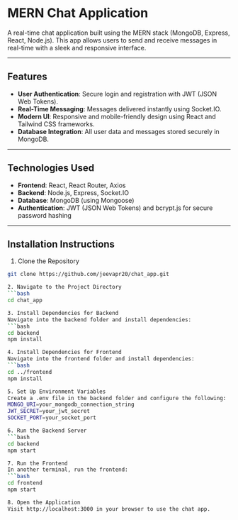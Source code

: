 # MERN Chat Application

A real-time chat application built using the MERN stack (MongoDB, Express, React, Node.js). This app allows users to send and receive messages in real-time with a sleek and responsive interface.

---

## Features
- **User Authentication**: Secure login and registration with JWT (JSON Web Tokens).
- **Real-Time Messaging**: Messages delivered instantly using Socket.IO.
- **Modern UI**: Responsive and mobile-friendly design using React and Tailwind CSS frameworks.
- **Database Integration**: All user data and messages stored securely in MongoDB.

---

## Technologies Used
- **Frontend**: React, React Router, Axios
- **Backend**: Node.js, Express, Socket.IO
- **Database**: MongoDB (using Mongoose)
- **Authentication**: JWT (JSON Web Tokens) and bcrypt.js for secure password hashing

---

## Installation Instructions

1. Clone the Repository
  ```bash
  git clone https://github.com/jeevapr20/chat_app.git

2. Navigate to the Project Directory
  ```bash
  cd chat_app

3. Install Dependencies for Backend
Navigate into the backend folder and install dependencies:
  ```bash
  cd backend
  npm install

4. Install Dependencies for Frontend
Navigate into the frontend folder and install dependencies:
  ```bash
  cd ../frontend
  npm install

5. Set Up Environment Variables
Create a .env file in the backend folder and configure the following:
  MONGO_URI=your_mongodb_connection_string
  JWT_SECRET=your_jwt_secret
  SOCKET_PORT=your_socket_port

6. Run the Backend Server
  ```bash
  cd backend
  npm start

7. Run the Frontend
In another terminal, run the frontend:
  ```bash
  cd frontend
  npm start

8. Open the Application
Visit http://localhost:3000 in your browser to use the chat app.
